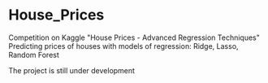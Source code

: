 # House_Prices

Competition on Kaggle "House Prices - Advanced Regression Techniques"
Predicting prices of houses with models of regression: Ridge, Lasso, Random Forest

The project is still under development
